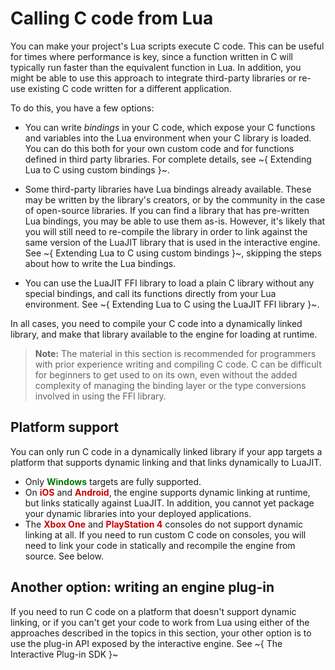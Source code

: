# Calling C code from Lua

You can make your project's Lua scripts execute C code. This can be useful for times where performance is key, since a function written in C will typically run faster than the equivalent function in Lua. In addition, you might be able to use this approach to integrate third-party libraries or re-use existing C code written for a different application.

To do this, you have a few options:

-	You can write *bindings* in your C code, which expose your C functions and variables into the Lua environment when your C library is loaded. You can do this both for your own custom code and for functions defined in third party libraries. For complete details, see ~{ Extending Lua to C using custom bindings }~.

-	Some third-party libraries have Lua bindings already available. These may be written by the library's creators, or by the community in the case of open-source libraries. If you can find a library that has pre-written Lua bindings, you may be able to use them as-is. However, it's likely that you will still need to re-compile the library in order to link against the same version of the LuaJIT library that is used in the interactive engine. See ~{ Extending Lua to C using custom bindings }~, skipping the steps about how to write the Lua bindings.

-	You can use the LuaJIT FFI library to load a plain C library without any special bindings, and call its functions directly from your Lua environment. See ~{ Extending Lua to C using the LuaJIT FFI library }~.

In all cases, you need to compile your C code into a dynamically linked library, and make that library available to the engine for loading at runtime.

>	**Note:** The material in this section is recommended for programmers with prior experience writing and compiling C code. C can be difficult for beginners to get used to on its own, even without the added complexity of managing the binding layer or the type conversions involved in using the FFI library.

## Platform support

You can only run C code in a dynamically linked library if your app targets a platform that supports dynamic linking and that links dynamically to LuaJIT.

-	Only <span style="color:#007700">**Windows**</span> targets are fully supported.
-	On <span style="color:#CC0000">**iOS**</span> and <span style="color:#CC0000">**Android**</span>, the engine supports dynamic linking at runtime, but links statically against LuaJIT. In addition, you cannot yet package your dynamic libraries into your deployed applications.
-	The <span style="color:#CC0000">**Xbox One**</span> and <span style="color:#CC0000">**PlayStation 4**</span> consoles do not support dynamic linking at all. If you need to run custom C code on consoles, you will need to link your code in statically and recompile the engine from source. See below.

## Another option: writing an engine plug-in

If you need to run C code on a platform that doesn't support dynamic linking, or if you can't get your code to work from Lua using either of the approaches described in the topics in this section, your other option is to use the plug-in API exposed by the interactive engine. See ~{ The Interactive Plug-in SDK }~

